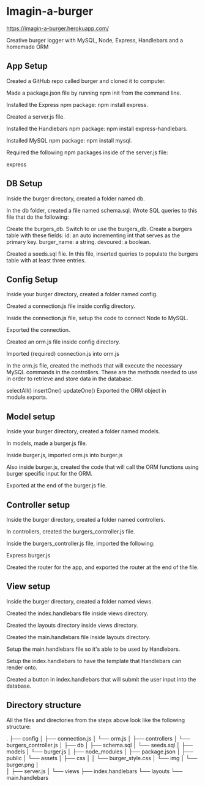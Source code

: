 # Imagin-a-burger
https://imagin-a-burger.herokuapp.com/

Creative burger logger with MySQL, Node, Express, Handlebars and a homemade ORM

## App Setup
Created a GitHub repo called burger and cloned it to computer.

Made a package.json file by running npm init from the command line.

Installed the Express npm package: npm install express.

Created a server.js file.

Installed the Handlebars npm package: npm install express-handlebars.

Installed MySQL npm package: npm install mysql.

Required the following npm packages inside of the server.js file:

express

## DB Setup
Inside the burger directory, created a folder named db.

In the db folder, created a file named schema.sql. Wrote SQL queries to this file that do the following:

Create the burgers_db.
Switch to or use the burgers_db.
Create a burgers table with these fields:
id: an auto incrementing int that serves as the primary key.
burger_name: a string.
devoured: a boolean.

Created a seeds.sql file. In this file, inserted queries to populate the burgers table with at least three entries.

## Config Setup
Inside your burger directory, created a folder named config.

Created a connection.js file inside config directory.

Inside the connection.js file, setup the code to connect Node to MySQL.

Exported the connection.

Created an orm.js file inside config directory.

Imported (required) connection.js into orm.js

In the orm.js file, created the methods that will execute the necessary MySQL commands in the controllers. These are the methods needed to use in order to retrieve and store data in the database.

selectAll()
insertOne()
updateOne()
Exported the ORM object in module.exports.

## Model setup
Inside your burger directory, created a folder named models.

In models, made a burger.js file.

Inside burger.js, imported orm.js into burger.js

Also inside burger.js, created the code that will call the ORM functions using burger specific input for the ORM.

Exported at the end of the burger.js file.

## Controller setup
Inside the burger directory, created a folder named controllers.

In controllers, created the burgers_controller.js file.

Inside the burgers_controller.js file, imported the following:

Express
burger.js

Created the router for the app, and exported the router at the end of the file.

## View setup
Inside the burger directory, created a folder named views.

Created the index.handlebars file inside views directory.

Created the layouts directory inside views directory.

Created the main.handlebars file inside layouts directory.

Setup the main.handlebars file so it's able to be used by Handlebars.

Setup the index.handlebars to have the template that Handlebars can render onto.

Created a button in index.handlebars that will submit the user input into the database.

## Directory structure
All the files and directories from the steps above look like the following structure:

.
├── config
│   ├── connection.js
│   └── orm.js
│ 
├── controllers
│   └── burgers_controller.js
│
├── db
│   ├── schema.sql
│   └── seeds.sql
│
├── models
│   └── burger.js
│ 
├── node_modules
│ 
├── package.json
│
├── public
│   └── assets
│       ├── css
│       │   └── burger_style.css
│       └── img
│           └── burger.png
│   
│
├── server.js
│
└── views
    ├── index.handlebars
    └── layouts
        └── main.handlebars
